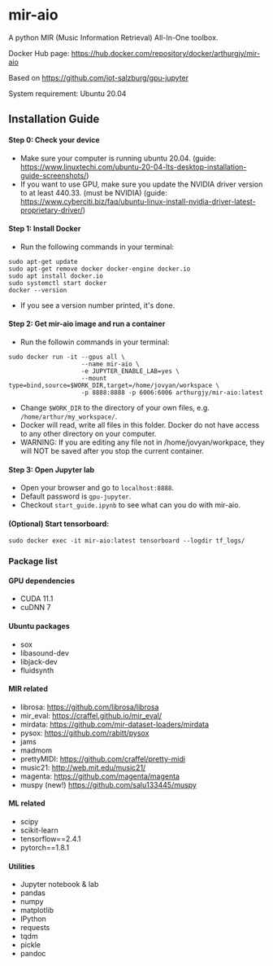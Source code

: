 # mir-aio
A python MIR (Music Information Retrieval) All-In-One toolbox.

Docker Hub page: https://hub.docker.com/repository/docker/arthurgjy/mir-aio

Based on https://github.com/iot-salzburg/gpu-jupyter


System requirement: Ubuntu 20.04

## Installation Guide

#### Step 0: Check your device
 - Make sure your computer is running ubuntu 20.04. (guide: https://www.linuxtechi.com/ubuntu-20-04-lts-desktop-installation-guide-screenshots/)
 - If you want to use GPU, make sure you update the NVIDIA driver version to at least 440.33. (must be NVIDIA) (guide: https://www.cyberciti.biz/faq/ubuntu-linux-install-nvidia-driver-latest-proprietary-driver/)

#### Step 1: Install Docker
 - Run the following commands in your terminal:
```shell
sudo apt-get update
sudo apt-get remove docker docker-engine docker.io
sudo apt install docker.io
sudo systemctl start docker
docker --version
```
 - If you see a version number printed, it's done.
  
#### Step 2: Get mir-aio image and run a container
 - Run the followin commands in your terminal:
```shell
sudo docker run -it --gpus all \
                    --name mir-aio \
                    -e JUPYTER_ENABLE_LAB=yes \
                    --mount type=bind,source=$WORK_DIR,target=/home/jovyan/workspace \
                    -p 8888:8888 -p 6006:6006 arthurgjy/mir-aio:latest
```
 - Change `$WORK_DIR` to the directory of your own files, e.g. `/home/arthur/my_workspace/`.
 - Docker will read, write all files in this folder. Docker do not have access to any other directory on your computer.
 - WARNING: If you are editing any file not in /home/jovyan/workpace, they will NOT be saved after you stop the current container.

#### Step 3: Open Jupyter lab
 - Open your browser and go to `localhost:8888`.
 - Default password is `gpu-jupyter`.
 - Checkout `start_guide.ipynb` to see what can you do with mir-aio.

#### (Optional) Start tensorboard:
```
sudo docker exec -it mir-aio:latest tensorboard --logdir tf_logs/
```

### Package list

#### GPU dependencies
 - CUDA 11.1
 - cuDNN 7

#### Ubuntu packages
 - sox
 - libasound-dev
 - libjack-dev
 - fluidsynth

#### MIR related
 - librosa: https://github.com/librosa/librosa
 - mir_eval: https://craffel.github.io/mir_eval/
 - mirdata: https://github.com/mir-dataset-loaders/mirdata
 - pysox: https://github.com/rabitt/pysox
 - jams
 - madmom
 - prettyMIDI: https://github.com/craffel/pretty-midi
 - music21: http://web.mit.edu/music21/
 - magenta: https://github.com/magenta/magenta
 - muspy (new!) https://github.com/salu133445/muspy
 <!-- - ddsp -->

#### ML related
 - scipy
 - scikit-learn
 - tensorflow==2.4.1
 - pytorch==1.8.1

#### Utilities
 - Jupyter notebook & lab
 - pandas
 - numpy
 - matplotlib
 - IPython
 - requests
 - tqdm
 - pickle
 - pandoc